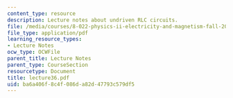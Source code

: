 ```yaml
---
content_type: resource
description: Lecture notes about undriven RLC circuits.
file: /media/courses/8-022-physics-ii-electricity-and-magnetism-fall-2006/ba6a406f8c4f086da82d47793c579df5_lecture36.pdf
file_type: application/pdf
learning_resource_types:
- Lecture Notes
ocw_type: OCWFile
parent_title: Lecture Notes
parent_type: CourseSection
resourcetype: Document
title: lecture36.pdf
uid: ba6a406f-8c4f-086d-a82d-47793c579df5
---
```

